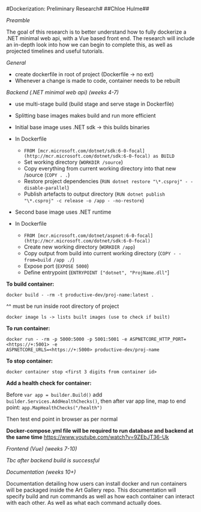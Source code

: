 #Dockerization: Preliminary Research# ##Chloe Hulme##

_Preamble_

The goal of this research is to better understand how to fully dockerize a .NET minimal web api,
with a Vue based front end. The research will include an in-depth look into how we can begin to
complete this, as well as projected timelines and useful tutorials.

_General_

- create dockerfile in root of project (Dockerfile -> no ext)
- Whenever a change is made to code, container needs to be rebuilt

_Backend (.NET minimal web api) (weeks 4-7)_

- use multi-stage build (build stage and serve stage in Dockerfile)
- Splitting base images makes build and run more efficient
- Initial base image uses .NET sdk -> this builds binaries
- In Dockerfile
  - `FROM [mcr.microsoft.com/dotnet/sdk:6-0-focal](http://mcr.microsoft.com/dotnet/sdk:6-0-focal) as BUILD`
  - Set working directory (`WORKDIR /source`)
  - Copy everything from current working directory into that new /source (`COPY . .`)
  - Restore project dependencies (`RUN dotnet restore "\*.csproj" - -disable-parallel`)
  - Publish artefacts to output directory
    (`RUN dotnet publish "\*.csproj" -c release -o /app - -no-restore`)

- Second base image uses .NET runtime

- In Dockerfile
  - `FROM [mcr.microsoft.com/dotnet/aspnet:6-0-focal](http://mcr.microsoft.com/dotnet/sdk:6-0-focal)`
  - Create new working directory (`WORKDIR /app`)
  - Copy output from build into current working directory (`COPY - -from=build /app ./`)
  - Expose port (`EXPOSE 5000`)
  - Define entrypoint (`ENTRYPOINT ["dotnet", "ProjName.dll"`]

**To build container:**

```
docker build - -rm -t productive-dev/proj-name:latest .
```

^^ must be run inside root directory of project

```
docker image ls -> lists built images (use to check if built)
```

**To run container:**

```
docker run - -rm -p 5000:5000 -p 5001:5001 -e ASPNETCORE_HTTP_PORT=<https://+:5001> -e
ASPNETCORE_URLS=<https://+:5000> productive-dev/proj-name
```

**To stop container:**

`docker container stop <first 3 digits from container id>`

**Add a health check for container:**

Before `var app = builder.Build()` add `builder.Services.AddHealthChecks()`, then after var app
line, map to end point: `app.MapHealthChecks("/health")`

Then test end point in browser as per normal

**Docker-compose.yml file will be required to run database and backend at the same time**
<https://www.youtube.com/watch?v=9ZEbJT36-Uk>

_Frontend (Vue) (weeks 7-10)_

_Tbc after backend build is successful_

_Documentation (weeks 10+)_

Documentation detailing how users can install docker and run containers will be packaged inside the
Art Gallery repo. This documentation will specify build and run commands as well as how each
container can interact with each other. As well as what each command actually does.
